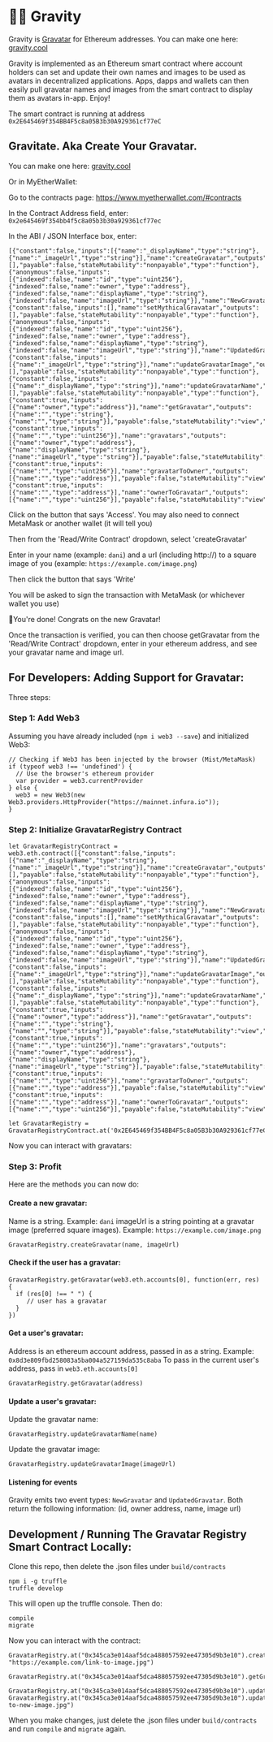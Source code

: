 # 👩‍🚀 Gravity

Gravity is [Gravatar](http://gravatar.com/) for Ethereum addresses. You can make one here: [gravity.cool](https://gravity.cool)

Gravity is implemented as an Ethereum smart contract where account holders can set and update their own names and images to be used as avatars in decentralized applications. Apps, dapps and wallets can then easily pull gravatar names and images from the smart contract to display them as avatars in-app. Enjoy!

The smart contract is running at address `0x2E645469f354BB4F5c8a05B3b30A929361cf77eC`
 
## Gravitate. Aka Create Your Gravatar.

You can make one here: [gravity.cool](https://gravity.cool)

Or in MyEtherWallet:

Go to the contracts page: https://www.myetherwallet.com/#contracts

In the Contract Address field, enter: `0x2e645469f354bb4f5c8a05b3b30a929361cf77ec`

In the ABI / JSON Interface box, enter:

```
[{"constant":false,"inputs":[{"name":"_displayName","type":"string"},{"name":"_imageUrl","type":"string"}],"name":"createGravatar","outputs":[],"payable":false,"stateMutability":"nonpayable","type":"function"},{"anonymous":false,"inputs":[{"indexed":false,"name":"id","type":"uint256"},{"indexed":false,"name":"owner","type":"address"},{"indexed":false,"name":"displayName","type":"string"},{"indexed":false,"name":"imageUrl","type":"string"}],"name":"NewGravatar","type":"event"},{"constant":false,"inputs":[],"name":"setMythicalGravatar","outputs":[],"payable":false,"stateMutability":"nonpayable","type":"function"},{"anonymous":false,"inputs":[{"indexed":false,"name":"id","type":"uint256"},{"indexed":false,"name":"owner","type":"address"},{"indexed":false,"name":"displayName","type":"string"},{"indexed":false,"name":"imageUrl","type":"string"}],"name":"UpdatedGravatar","type":"event"},{"constant":false,"inputs":[{"name":"_imageUrl","type":"string"}],"name":"updateGravatarImage","outputs":[],"payable":false,"stateMutability":"nonpayable","type":"function"},{"constant":false,"inputs":[{"name":"_displayName","type":"string"}],"name":"updateGravatarName","outputs":[],"payable":false,"stateMutability":"nonpayable","type":"function"},{"constant":true,"inputs":[{"name":"owner","type":"address"}],"name":"getGravatar","outputs":[{"name":"","type":"string"},{"name":"","type":"string"}],"payable":false,"stateMutability":"view","type":"function"},{"constant":true,"inputs":[{"name":"","type":"uint256"}],"name":"gravatars","outputs":[{"name":"owner","type":"address"},{"name":"displayName","type":"string"},{"name":"imageUrl","type":"string"}],"payable":false,"stateMutability":"view","type":"function"},{"constant":true,"inputs":[{"name":"","type":"uint256"}],"name":"gravatarToOwner","outputs":[{"name":"","type":"address"}],"payable":false,"stateMutability":"view","type":"function"},{"constant":true,"inputs":[{"name":"","type":"address"}],"name":"ownerToGravatar","outputs":[{"name":"","type":"uint256"}],"payable":false,"stateMutability":"view","type":"function"}]
```

Click on the button that says 'Access'. You may also need to connect MetaMask or another wallet (it will tell you)

Then from the 'Read/Write Contract' dropdown, select 'createGravatar'

Enter in your name (example: `dani`) and a url (including http://) to a square image of you (example: `https://example.com/image.png`)

Then click the button that says 'Write'

You will be asked to sign the transaction with MetaMask (or whichever wallet you use)

💃You're done! Congrats on the new Gravatar!

Once the transaction is verified, you can then choose getGravatar from the 'Read/Write Contract' dropdown, enter in your ethereum address, and see your gravatar name and image url.

## For Developers: Adding Support for Gravatar:

Three steps:

### Step 1: Add Web3

Assuming you have already included (`npm i web3 --save`) and initialized Web3:

```
// Checking if Web3 has been injected by the browser (Mist/MetaMask)
if (typeof web3 !== 'undefined') {
  // Use the browser's ethereum provider
  var provider = web3.currentProvider
} else {
  web3 = new Web3(new Web3.providers.HttpProvider("https://mainnet.infura.io"));
}
```

### Step 2: Initialize GravatarRegistry Contract

```
let GravatarRegistryContract = web3.eth.contract([{"constant":false,"inputs":[{"name":"_displayName","type":"string"},{"name":"_imageUrl","type":"string"}],"name":"createGravatar","outputs":[],"payable":false,"stateMutability":"nonpayable","type":"function"},{"anonymous":false,"inputs":[{"indexed":false,"name":"id","type":"uint256"},{"indexed":false,"name":"owner","type":"address"},{"indexed":false,"name":"displayName","type":"string"},{"indexed":false,"name":"imageUrl","type":"string"}],"name":"NewGravatar","type":"event"},{"constant":false,"inputs":[],"name":"setMythicalGravatar","outputs":[],"payable":false,"stateMutability":"nonpayable","type":"function"},{"anonymous":false,"inputs":[{"indexed":false,"name":"id","type":"uint256"},{"indexed":false,"name":"owner","type":"address"},{"indexed":false,"name":"displayName","type":"string"},{"indexed":false,"name":"imageUrl","type":"string"}],"name":"UpdatedGravatar","type":"event"},{"constant":false,"inputs":[{"name":"_imageUrl","type":"string"}],"name":"updateGravatarImage","outputs":[],"payable":false,"stateMutability":"nonpayable","type":"function"},{"constant":false,"inputs":[{"name":"_displayName","type":"string"}],"name":"updateGravatarName","outputs":[],"payable":false,"stateMutability":"nonpayable","type":"function"},{"constant":true,"inputs":[{"name":"owner","type":"address"}],"name":"getGravatar","outputs":[{"name":"","type":"string"},{"name":"","type":"string"}],"payable":false,"stateMutability":"view","type":"function"},{"constant":true,"inputs":[{"name":"","type":"uint256"}],"name":"gravatars","outputs":[{"name":"owner","type":"address"},{"name":"displayName","type":"string"},{"name":"imageUrl","type":"string"}],"payable":false,"stateMutability":"view","type":"function"},{"constant":true,"inputs":[{"name":"","type":"uint256"}],"name":"gravatarToOwner","outputs":[{"name":"","type":"address"}],"payable":false,"stateMutability":"view","type":"function"},{"constant":true,"inputs":[{"name":"","type":"address"}],"name":"ownerToGravatar","outputs":[{"name":"","type":"uint256"}],"payable":false,"stateMutability":"view","type":"function"}]);

let GravatarRegistry = GravatarRegistryContract.at('0x2E645469f354BB4F5c8a05B3b30A929361cf77eC');

```

Now you can interact with gravatars:

### Step 3: Profit

Here are the methods you can now do:

#### Create a new gravatar:

Name is a string. Example: `dani`
imageUrl is a string pointing at a gravatar image (preferred square images). Example: `https://example.com/image.png`

```
GravatarRegistry.createGravatar(name, imageUrl)
```

#### Check if the user has a gravatar:

```
GravatarRegistry.getGravatar(web3.eth.accounts[0], function(err, res) {
  if (res[0] !== " ") { 
     // user has a gravatar
  }
})
```

#### Get a user's gravatar:

Address is an ethereum account address, passed in as a string. Example: `0x8d3e809fbd258083a5ba004a527159da535c8aba`
To pass in the current user's address, pass in `web3.eth.accounts[0]`

```
GravatarRegistry.getGravatar(address)
```

#### Update a user's gravatar:

Update the gravatar name:

```
GravatarRegistry.updateGravatarName(name)
```

Update the gravatar image:

```
GravatarRegistry.updateGravatarImage(imageUrl)
```

#### Listening for events

Gravity emits two event types: `NewGravatar` and `UpdatedGravatar`. Both return the following information: (id, owner address, name, image url)

## Development / Running The Gravatar Registry Smart Contract Locally:

Clone this repo, then delete the .json files under <code>build/contracts</code>

```
npm i -g truffle
truffle develop
```
This will open up the truffle console. Then do:

```
compile
migrate
```

Now you can interact with the contract:

```
GravatarRegistry.at("0x345ca3e014aaf5dca488057592ee47305d9b3e10").createGravatar("dani", "https://example.com/link-to-image.jpg")
```

```
GravatarRegistry.at("0x345ca3e014aaf5dca488057592ee47305d9b3e10").getGravatar("0x627306090abab3a6e1400e9345bc60c78a8bef57")
```

```
GravatarRegistry.at("0x345ca3e014aaf5dca488057592ee47305d9b3e10").updateGravatarName("ironman")
GravatarRegistry.at("0x345ca3e014aaf5dca488057592ee47305d9b3e10").updateGravatarImage("https://example.com/link-to-new-image.jpg")
```

When you make changes, just delete the .json files under <code>build/contracts</code> and run <code>compile</code> and <code>migrate</code> again.
